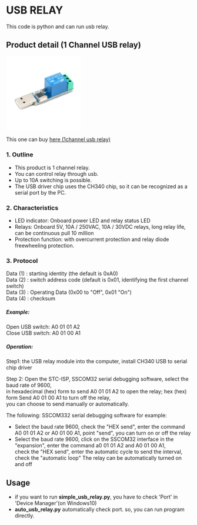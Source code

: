 USB RELAY
=========

This code is python and can run usb relay.

Product detail (1 Channel USB relay)
------------------------------------

<img src="../docs/relay/usb_relay.jpg" width="40%" height="30%"></img>

This one can buy [here (1channel usb relay)](http://vctec.co.kr/product/1%EC%B1%84%EB%84%90-usb-%EB%A6%B4%EB%A0%88%EC%9D%B4-10a-1-channel-usb-relay-10a/14806/#none)

### 1. Outline
* This product is 1 channel relay.
* You can control relay through usb.
* Up to 10A switching is possible.
* The USB driver chip uses the CH340 chip, so it can be recognized as a serial port by the PC.

### 2. Characteristics
* LED indicator: Onboard power LED and relay status LED
* Relays: Onboard 5V, 10A / 250VAC, 10A / 30VDC relays, long relay life, can be continuous pull 10 million
* Protection function: with overcurrent protection and relay diode freewheeling protection.

### 3. Protocol

Data (1) : starting identity (the default is 0xA0)   
Data (2) : switch address code (default is 0x01, identifying the first channel switch)   
Data (3) : Operating Data (0x00 to "Off", 0x01 "On")   
Data (4) : checksum   

##### Example:
Open USB switch: A0 01 01 A2   
Close USB switch: A0 01 00 A1

##### Operation:

Step1: the USB relay module into the computer, install CH340 USB to serial chip driver

Step 2: Open the STC-ISP, SSCOM32 serial debugging software, select the baud rate of 9600,    
in hexadecimal (hex) form to send A0 01 01 A2 to open the relay; hex (hex) form Send A0 01 00 A1 to turn off the relay,    
you can choose to send manually or automatically. 

The following: SSCOM332 serial debugging software for example:   
* Select the baud rate 9600, check the "HEX send", enter the command A0 01 01 A2 or A0 01 00 A1, point "send", you can turn on or off the relay   
* Select the baud rate 9600, click on the SSCOM32 interface in the "expansion", enter the command a0 01 01 A2 and A0 01 00 A1,    
check the "HEX send", enter the automatic cycle to send the interval, check the "automatic loop" The relay can be automatically turned on and off

Usage
-----

* if you want to run **simple_usb_relay.py**, you have to check 'Port' in 'Device Manager'(on Windows10)   
* **auto_usb_relay.py** automatically check port. so, you can run program directly.
